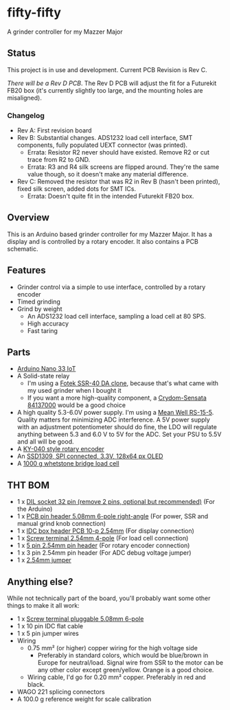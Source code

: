 # fifty-fifty
A grinder controller for my Mazzer Major

## Status
This project is in use and development. Current PCB Revision is Rev C.

*There will be a Rev D PCB*. The Rev D PCB will adjust the fit for a Futurekit FB20 box (it's currently slightly too large, and the mounting holes are misaligned). 

### Changelog

* Rev A: First revision board
* Rev B: Substantial changes. ADS1232 load cell interface, SMT components, fully populated UEXT connector (was printed).
  * Errata: Resistor R2 never should have existed. Remove R2 or cut trace from R2 to GND.
  * Errata: R3 and R4 silk screens are flipped around. They're the same value though, so it doesn't make any material difference.
* Rev C: Removed the resistor that was R2 in Rev B (hasn't been printed), fixed silk screen, added dots for SMT ICs.
  * Errata: Doesn't quite fit in the intended Futurekit FB20 box.

## Overview

This is an Arduino based grinder controller for my Mazzer Major. It has a display and is controlled by a rotary encoder. It also contains a PCB schematic.

## Features

* Grinder control via a simple to use interface, controlled by a rotary encoder
* Timed grinding
* Grind by weight
  * An ADS1232 load cell interface, sampling a load cell at 80 SPS.
  * High accuracy
  * Fast taring

## Parts

* [Arduino Nano 33 IoT](https://www.electrokit.com/en/product/arduino-nano-33-iot-with-headers/)
* A Solid-state relay
  * I'm using a [Fotek SSR-40 DA clone](https://www.electrokit.com/en/product/solid-state-relay-3-32v-40a/), because that's what came with my used grinder when I bought it
  * If you want a more high-quality component, a [Crydom-Sensata 84137000](http://www.crydom.com/en/products/catalog/gnssr.pdf) would be a good choice
* A high quality 5.3-6.0V power supply. I'm using a [Mean Well RS-15-5](https://www.amazon.se/gp/product/B00MWQD43U/ref=ppx_yo_dt_b_asin_title_o01_s01?ie=UTF8&psc=1). Quality matters for minimizing ADC interference. A 5V power supply with an adjustment potentiometer should do fine, the LDO will regulate anything between 5.3 and 6.0 V to 5V for the ADC. Set your PSU to 5.5V and all will be good.
* A [KY-040 style rotary encoder](https://www.electrokit.com/en/product/rotary-encoder-module/)
* An [SSD1309, SPI connected, 3.3V, 128x64 px OLED](https://www.electrokit.com/produkt/lcd-oled-2-42-12x64px-spi-i2c/)
* A [1000 g whetstone bridge load cell](https://www.electrokit.com/produkt/lastcell-1kg/)


## THT BOM

* 1 x [DIL socket 32 pin (remove 2 pins, optional but recommended)](https://www.electrokit.com/en/product/dil-socket-32-pin/) (For the Arduino)
* 1 x [PCB pin header 5.08mm 6-pole right-angle](https://www.electrokit.com/en/product/pcb-hane-5-08mm-6-pol-vinklad/) (For power, SSR and manual grind knob connection)
* 1 x [IDC box header PCB 10-p 2.54mm](https://www.electrokit.com/en/product/idc-box-header-pcb-10-p-2-54mm/) (For display connection)
* 1 x [Screw terminal 2.54mm 4-pole](https://www.electrokit.com/produkt/skruvplint-2-54mm-4-pol/) (For load cell connection)
* 1 x [5 pin 2.54mm pin header](https://www.electrokit.com/en/product/pin-header-2-54mm-1x40p-red/) (For rotary encoder connection)
* 1 x 3 pin 2.54mm pin header (For ADC debug voltage jumper)
* 1 x [2.54mm jumper](https://www.electrokit.com/produkt/bygel-2-54mm-2p-svart/)

## Anything else?

While not technically part of the board, you'll probably want some other things to make it all work:

* 1 x [Screw terminal pluggable 5.08mm 6-pole](https://www.electrokit.com/en/product/skruvplint-pluggbar-5-08mm-6-pol/)
* 1 x 10 pin IDC flat cable
* 1 x 5 pin jumper wires
* Wiring
  * 0.75 mm² (or higher) copper wiring for the high voltage side
    * Preferably in standard colors, which would be blue/brown in Europe for neutral/load. Signal wire from SSR to the motor can be any other color except green/yellow. Orange is a good choice.
  * Wiring cable, I'd go for 0.20 mm² copper. Preferably in red and black.
* WAGO 221 splicing connectors
* A 100.0 g reference weight for scale calibration
